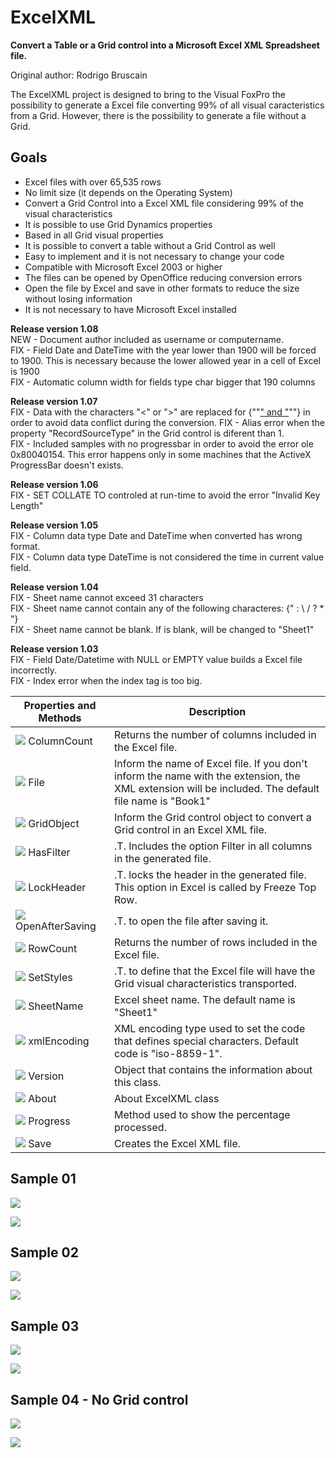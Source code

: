 # ExcelXML
**Convert a Table or a Grid control into a Microsoft Excel XML Spreadsheet file.**

Original author: Rodrigo Bruscain

The ExcelXML project is designed to bring to the Visual FoxPro the possibility to generate a Excel file converting 99% of all visual caracteristics from a Grid. However, there is the possibility to generate a file without a Grid.

## Goals
* Excel files with over 65,535 rows
* No limit size (it depends on the Operating System)
* Convert a Grid Control into a Excel XML file considering 99% of the visual characteristics
* It is possible to use Grid Dynamics properties
* Based in all Grid visual properties
* It is possible to convert a table without a Grid Control as well
* Easy to implement and it is not necessary to change your code
* Compatible with Microsoft Excel 2003 or higher
* The files can be opened by OpenOffice reducing conversion errors
* Open the file by Excel and save in other formats to reduce the size without losing information
* It is not necessary to have Microsoft Excel installed

**Release version 1.08**  
NEW - Document author included as username or computername.  
FIX - Field Date and DateTime with the year lower than 1900 will be forced to 1900. This is necessary because the lower allowed year in a cell of Excel is 1900  
FIX - Automatic column width for fields type char bigger that 190 columns

**Release version 1.07**  
FIX - Data with the characters "<" or ">" are replaced for {""[" and "](_-and-_)""} in order to avoid data conflict during the conversion.
FIX - Alias error when the property   "RecordSourceType" in the Grid control is diferent than 1.  
FIX - Included samples with no progressbar in order to avoid the error ole 0x80040154. This error happens only in some machines that the ActiveX ProgressBar doesn't exists.

**Release version 1.06**  
FIX - SET COLLATE TO controled at run-time to avoid the error "Invalid Key Length"

**Release version 1.05**  
FIX - Column data type Date and DateTime when converted has wrong format.  
FIX - Column data type DateTime is not considered the time in current value field.

**Release version 1.04**  
FIX - Sheet name cannot exceed 31 characters  
FIX - Sheet name cannot contain any of the following characteres:  {" : \ / ? * [  ](--)"}  
FIX - Sheet name cannot be blank. If is blank, will be changed to "Sheet1"

**Release version 1.03**  
FIX - Field Date/Datetime with NULL or EMPTY value builds a Excel file incorrectly.  
FIX - Index error when the index tag is too big.

| Properties and Methods | Description |  
| -----------------------|-------------|
|![](ExcelXML_property_vs.bmp) ColumnCount | Returns the number of columns included in the Excel file.|  
|![](ExcelXML_property_vs.bmp) File | Inform the name of Excel file. If you don't inform the name with the extension, the XML extension will be included. The default file name is "Book1"|  
|![](ExcelXML_property_vs.bmp) GridObject | Inform the Grid control object to convert a Grid control in an Excel XML file.|
|![](ExcelXML_property_vs.bmp) HasFilter | .T. Includes the option Filter in all columns in the generated file.|
|![](ExcelXML_property_vs.bmp) LockHeader | .T. locks the header in the generated file. This option in Excel is called by Freeze Top Row.|
|![](ExcelXML_property_vs.bmp) OpenAfterSaving | .T. to open the file after saving it.|
|![](ExcelXML_property_vs.bmp) RowCount | Returns the number of rows included in the Excel file.|
|![](ExcelXML_property_vs.bmp) SetStyles | .T. to define that the Excel file will have the Grid visual characteristics transported.|
|![](ExcelXML_property_vs.bmp) SheetName | Excel sheet name. The default name is "Sheet1"|
|![](ExcelXML_property_vs.bmp) xmlEncoding | XML encoding type used to set the code that defines special characters. Default code is "iso-8859-1".|
|![](ExcelXML_property_vs.bmp) Version | Object that contains the information about this class.|
|![](ExcelXML_method_vs.bmp) About|About ExcelXML class|
|![](ExcelXML_method_vs.bmp) Progress|Method used to show the percentage processed.|
|![](ExcelXML_method_vs.bmp) Save|Creates the Excel XML file.|

## Sample 01
![](ExcelXML_sample01.png)

![](ExcelXML_sample01_excel.png)

## Sample 02
![](ExcelXML_sample02.png)

![](ExcelXML_sample02_excel.png)

## Sample 03
![](ExcelXML_sample03.png)

![](ExcelXML_sample03_excel.png)

## Sample 04 - No Grid control
![](ExcelXML_sample04.png)

![](ExcelXML_sample04_excel.png)
